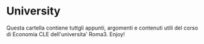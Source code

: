 # University
Questa cartella contiene tuttgli appunti, argomenti e contenuti utili del corso di Economia CLE dell'universita' Roma3. Enjoy!

